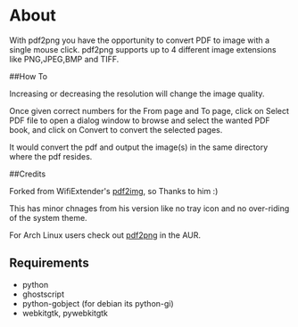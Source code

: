 About
=======

With pdf2png you have the opportunity to convert PDF to image with a single mouse click. pdf2png supports up to 4 different image extensions like PNG,JPEG,BMP and TIFF.

##How To

Increasing or decreasing the resolution will change the image quality.

Once given correct numbers for the From page and To page, click on Select PDF file to open a dialog window to browse and select the wanted PDF book, and click on Convert to convert the selected pages.

It would convert the pdf and output the image(s) in the same directory where the pdf resides.

##Credits

Forked from WifiExtender's <a href="https://github.com/wifiextender/pdf2png">pdf2img</a>, so Thanks to him :)

This has minor chnages from his version like no tray icon and no over-riding of the system theme.

For Arch Linux users check out <a href="https://aur.archlinux.org/packages/pdf2png/">pdf2png</a> in the AUR.

## Requirements

* python 
* ghostscript
* python-gobject (for debian its python-gi)
* webkitgtk, pywebkitgtk
